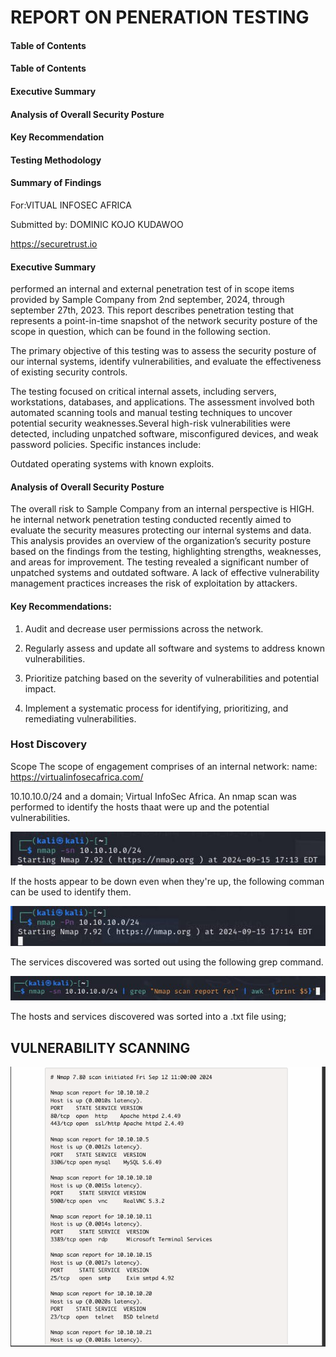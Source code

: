 # REPORT ON PENERATION TESTING

#### Table of Contents 

#### Table of Contents 

#### Executive Summary 

#### Analysis of Overall Security Posture

#### Key Recommendation

#### Testing Methodology 
#### Summary of Findings

For:VITUAL INFOSEC AFRICA

Submitted by: 
DOMINIC KOJO KUDAWOO 

https://securetrust.io

#### Executive Summary 

 performed an internal and external penetration test of in
 scope items provided by Sample Company from 2nd september, 2024, through september 27th, 2023. 
This report describes penetration testing that represents a point-in-time snapshot of the 
network security posture of the scope in question, which can be found in the following section.

The primary objective of this testing was to assess the security posture of our internal systems, identify vulnerabilities, and evaluate the effectiveness of existing security controls.

The testing focused on critical internal assets, including servers, workstations, databases, and applications. The assessment involved both automated scanning tools and manual testing techniques to uncover potential security weaknesses.Several high-risk vulnerabilities were detected, including unpatched software, misconfigured devices, and weak password policies. Specific instances include:

Outdated operating systems with known exploits.

#### Analysis of Overall Security Posture

The overall risk to Sample Company from an internal perspective is HIGH. he internal network penetration testing conducted recently aimed to evaluate the security measures protecting our internal systems and data. This analysis provides an overview of the organization’s security posture based on the findings from the testing, highlighting strengths, weaknesses, and areas for improvement.
 The testing revealed a significant number of unpatched systems and outdated software. A lack of effective vulnerability management practices increases the risk of exploitation by attackers.
 
#### Key Recommendations: 

1. Audit and decrease user permissions across the network.
 
2.  Regularly assess and update all software and systems to address known vulnerabilities.
 
3. Prioritize patching based on the severity of vulnerabilities and potential impact.
4. Implement a systematic process for identifying, prioritizing, and remediating vulnerabilities.


### Host Discovery

 Scope
 The scope of engagement comprises of an internal network: 
name: 
https://virtualinfosecafrica.com/
 
 10.10.10.0/24 and a domain; Virtual InfoSec Africa.
 An nmap scan was performed to identify the hosts thaat were up and the potential vulnerabilities.
 
 ![nmap](images/nmap.jpg)
 
 If the hosts appear to be down even when they're up, the following comman can be used to identify them.
 
 ![bypass](images/bypass.jpg)

 The services discovered was sorted out using the following grep command.

 ![grep](images/grep.jpg)

 The hosts and services discovered was sorted into a .txt file using;
 
 


## VULNERABILITY SCANNING 

![SERVE](Images/SERVE.png)


  
 
  
 
 
 
 
 
